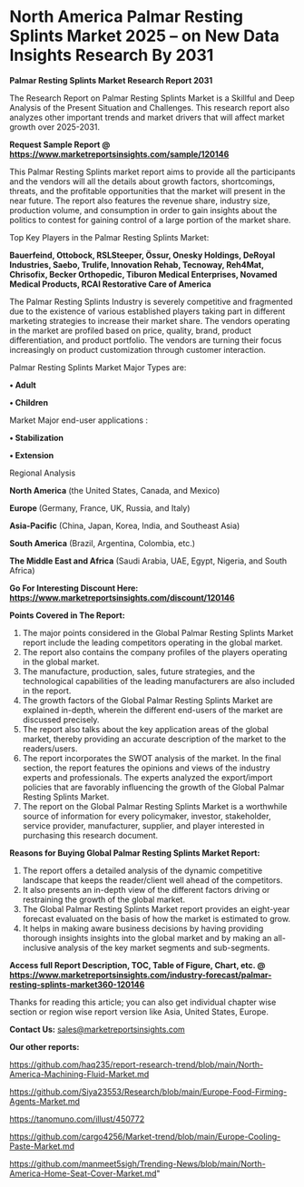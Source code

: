 # North America Palmar Resting Splints Market 2025 – on New Data Insights Research By 2031

<strong>Palmar Resting Splints Market Research Report 2031</strong>

The Research Report on Palmar Resting Splints Market is a Skillful and Deep Analysis of the Present Situation and Challenges. This research report also analyzes other important trends and market drivers that will affect market growth over 2025-2031.

<strong>Request Sample Report @ <a href=https://www.marketreportsinsights.com/sample/120146>https://www.marketreportsinsights.com/sample/120146</a></strong>

This Palmar Resting Splints market report aims to provide all the participants and the vendors will all the details about growth factors, shortcomings, threats, and the profitable opportunities that the market will present in the near future. The report also features the revenue share, industry size, production volume, and consumption in order to gain insights about the politics to contest for gaining control of a large portion of the market share.

Top Key Players in the Palmar Resting Splints Market:

<strong>Bauerfeind, Ottobock, RSLSteeper, Össur, Onesky Holdings, DeRoyal Industries, Saebo, Trulife, Innovation Rehab, Tecnoway, Reh4Mat, Chrisofix, Becker Orthopedic, Tiburon Medical Enterprises, Novamed Medical Products, RCAI Restorative Care of America</strong>

The Palmar Resting Splints Industry is severely competitive and fragmented due to the existence of various established players taking part in different marketing strategies to increase their market share. The vendors operating in the market are profiled based on price, quality, brand, product differentiation, and product portfolio. The vendors are turning their focus increasingly on product customization through customer interaction.

Palmar Resting Splints Market Major Types are:

<strong>• Adult

• Children</strong>

Market Major end-user applications :

<strong>• Stabilization

• Extension</strong>

Regional Analysis

</u><strong><b>North America</b></strong> (the United States, Canada, and Mexico)

<strong><b>Europe </b></strong>(Germany, France, UK, Russia, and Italy)

<strong><b>Asia-Pacific</b></strong> (China, Japan, Korea, India, and Southeast Asia)

<strong><b>South America</b></strong> (Brazil, Argentina, Colombia, etc.)

<strong><b>The Middle East and Africa</b></strong> (Saudi Arabia, UAE, Egypt, Nigeria, and South Africa)

<strong>Go For Interesting Discount Here: <a href=https://www.marketreportsinsights.com/discount/120146>https://www.marketreportsinsights.com/discount/120146</a></strong>

<strong>Points Covered in The Report:</strong>
<ol>
  <li>The major points considered in the Global Palmar Resting Splints Market report include the leading competitors operating in the global market.</li>
  <li>The report also contains the company profiles of the players operating in the global market.</li>
  <li>The manufacture, production, sales, future strategies, and the technological capabilities of the leading manufacturers are also included in the report.</li>
  <li>The growth factors of the Global Palmar Resting Splints Market are explained in-depth, wherein the different end-users of the market are discussed precisely.</li>
  <li>The report also talks about the key application areas of the global market, thereby providing an accurate description of the market to the readers/users.</li>
  <li>The report incorporates the SWOT analysis of the market. In the final section, the report features the opinions and views of the industry experts and professionals. The experts analyzed the export/import policies that are favorably influencing the growth of the Global Palmar Resting Splints Market.</li>
  <li>The report on the Global Palmar Resting Splints Market is a worthwhile source of information for every policymaker, investor, stakeholder, service provider, manufacturer, supplier, and player interested in purchasing this research document.</li>
</ol>
<strong>Reasons for Buying Global Palmar Resting Splints Market Report:</strong>

<ol>
  <li>The report offers a detailed analysis of the dynamic competitive landscape that keeps the reader/client well ahead of the competitors.</li>
  <li>It also presents an in-depth view of the different factors driving or restraining the growth of the global market.</li>
  <li>The Global Palmar Resting Splints Market report provides an eight-year forecast evaluated on the basis of how the market is estimated to grow.</li>
  <li>It helps in making aware business decisions by having providing thorough insights insights into the global market and by making an all-inclusive analysis of the key market segments and sub-segments.</li>
</ol>
<strong>Access full Report Description, TOC, Table of Figure, Chart, etc. @ <a href=https://www.marketreportsinsights.com/industry-forecast/palmar-resting-splints-market360-120146>https://www.marketreportsinsights.com/industry-forecast/palmar-resting-splints-market360-120146</a></strong>


Thanks for reading this article; you can also get individual chapter wise section or region wise report version like Asia, United States, Europe.

<strong>Contact Us:</strong>
sales@marketreportsinsights.com

<strong>Our other reports:</strong>

<a href=https://github.com/haq235/report-research-trend/blob/main/North-America-Machining-Fluid-Market.md>https://github.com/haq235/report-research-trend/blob/main/North-America-Machining-Fluid-Market.md</a>

<a href=https://github.com/Siya23553/Research/blob/main/Europe-Food-Firming-Agents-Market.md>https://github.com/Siya23553/Research/blob/main/Europe-Food-Firming-Agents-Market.md</a>

<a href=https://tanomuno.com/illust/450772>https://tanomuno.com/illust/450772</a>

<a href=https://github.com/cargo4256/Market-trend/blob/main/Europe-Cooling-Paste-Market.md>https://github.com/cargo4256/Market-trend/blob/main/Europe-Cooling-Paste-Market.md</a>

<a href=https://github.com/manmeet5sigh/Trending-News/blob/main/North-America-Home-Seat-Cover-Market.md>https://github.com/manmeet5sigh/Trending-News/blob/main/North-America-Home-Seat-Cover-Market.md</a>"
